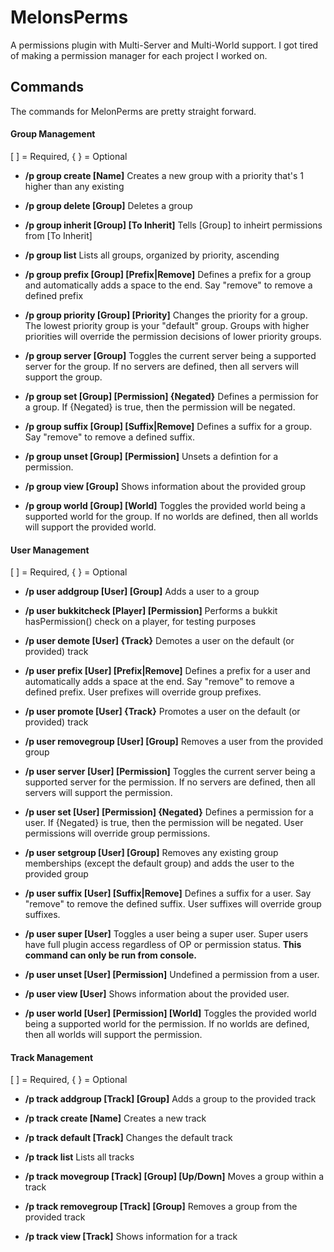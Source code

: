 # MelonsPerms
A permissions plugin with Multi-Server and Multi-World support. I got tired of making a permission manager for each project I worked on.

## Commands
The commands for MelonPerms are pretty straight forward.

#### Group Management
[ ] = Required, { } = Optional
* **/p group create [Name]**
Creates a new group with a priority that's 1 higher than any existing

* **/p group delete [Group]**
Deletes a group

* **/p group inherit [Group] [To Inherit]**
Tells [Group] to inheirt permissions from [To Inherit]

* **/p group list**
Lists all groups, organized by priority, ascending

* **/p group prefix [Group] [Prefix|Remove]**
Defines a prefix for a group and automatically adds a space to the end. Say "remove" to remove a defined prefix

* **/p group priority [Group] [Priority]**
Changes the priority for a group. The lowest priority group is your "default" group. Groups with higher priorities will override the permission decisions of lower priority groups.

* **/p group server [Group]**
Toggles the current server being a supported server for the group. If no servers are defined, then all servers will support the group.

* **/p group set [Group] [Permission] {Negated}**
Defines a permission for a group. If {Negated} is true, then the permission will be negated.

* **/p group suffix [Group] [Suffix|Remove]**
Defines a suffix for a group. Say "remove" to remove a defined suffix.

* **/p group unset [Group] [Permission]**
Unsets a defintion for a permission.

* **/p group view [Group]**
Shows information about the provided group

* **/p group world [Group] [World]**
Toggles the provided world being a supported world for the group. If no worlds are defined, then all worlds will support the provided world.

#### User Management
[ ] = Required, { } = Optional
* **/p user addgroup [User] [Group]**
Adds a user to a group

* **/p user bukkitcheck [Player] [Permission]**
Performs a bukkit hasPermission() check on a player, for testing purposes

* **/p user demote [User] {Track}**
Demotes a user on the default (or provided) track

* **/p user prefix [User] [Prefix|Remove]**
Defines a prefix for a user and automatically adds a space at the end. Say "remove" to remove a defined prefix. User prefixes will override group prefixes.

* **/p user promote [User] {Track}**
Promotes a user on the default (or provided) track

* **/p user removegroup [User] [Group]**
Removes a user from the provided group

* **/p user server [User] [Permission]**
Toggles the current server being a supported server for the permission. If no servers are defined, then all servers will support the permission.
 
* **/p user set [User] [Permission] {Negated}**
Defines a permission for a user. If {Negated} is true, then the permission will be negated. User permissions will override group permissions.

* **/p user setgroup [User] [Group]**
Removes any existing group memberships (except the default group) and adds the user to the provided group

* **/p user suffix [User] [Suffix|Remove]**
Defines a suffix for a user. Say "remove" to remove the defined suffix. User suffixes will override group suffixes.

* **/p user super [User]**
Toggles a user being a super user. Super users have full plugin access regardless of OP or permission status. **This command can only be run from console.**

* **/p user unset [User] [Permission]**
Undefined a permission from a user.

* **/p user view [User]**
Shows information about the provided user.

* **/p user world [User] [Permission] [World]**
Toggles the provided world being a supported world for the permission. If no worlds are defined, then all worlds will support the permission.

#### Track Management
[ ] = Required, { } = Optional
* **/p track addgroup [Track] [Group]**
Adds a group to the provided track

* **/p track create [Name]**
Creates a new track

* **/p track default [Track]**
Changes the default track

* **/p track list**
Lists all tracks

* **/p track movegroup [Track] [Group] [Up/Down]**
Moves a group within a track

* **/p track removegroup [Track] [Group]**
Removes a group from the provided track

* **/p track view [Track]**
Shows information for a track
